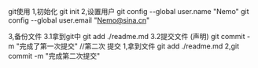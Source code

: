 git使用
1,初始化 git init
2,设置用户
   git config --global user.name "Nemo"
   git config --global user.email "Nemo@sina.cn"

3,备份文件
 3.1拿到git中 
   git add ./readme.md 
 3.2提交文件 (声明)
 git commit -m "完成了第一次提交"
 //第二次 提交
 1,拿到文件
 git add ./readme.md
 2,git commit -m "完成第二次提交"
